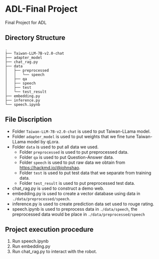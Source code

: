 # ADL-Final Project
Final Project for ADL

## Directory Structure
```shell
.
├── Taiwan-LLM-7B-v2.0-chat
├── adapter_model
├── chat_rag.py
├── data
│   ├── preprocessed
│   │   └── speech
│   ├── qa
│   ├── speech
│   ├── test
│   └── test_result
├── embedding.py
├── inference.py
└── speech.ipynb
```
## File Discription
- Folder `Taiwan-LLM-7B-v2.0-chat` is used to put Taiwan-LLama model.
- Folder `adapter_model` is used to put weights that we fine tune Taiwan-LLama model by qLora.
- Folder `data` is used to put all data we used.
  - Folder `preprocessed` is used to put preprocessed data.
  - Folder `qa` is used to put Question-Answer data.
  - Folder `speech` is used to put raw data we obtain from <https://hackmd.io/@johnshao>.
  - Folder `test` is used to put test data that we separate from training data.
  - Folder `test_result` is used to put preprocessed test data.
- chat_rag.py is used to construct a demo web.
- embedding.py is used to create a vector database using data in `./data/preprocessed/speech`.
- inference.py is used to create prediction data set used to rouge rating.
- speech.ipynb is used to preprocess data in `./data/speech`, the preprocessed data would be place in `./data/preprocessed/speech`

## Project execution procedure 
1. Run speech.ipynb
2. Run embedding.py
3. Run chat_rag.py to interact with the robot.



